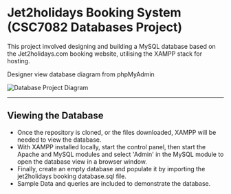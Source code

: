 # Jet2holidays Booking System (CSC7082 Databases Project)
This project involved designing and building a MySQL database based on the Jet2holidays.com booking website, utilising the XAMPP stack for hosting.

Designer view database diagram from phpMyAdmin

![Database Project Diagram](https://github.com/cathalmcgit/CSC7082-Databases-Project/assets/122680365/f846b1e3-739b-41c0-8c48-ad5502c5c66c)


---
## Viewing the Database
- Once the repository is cloned, or the files downloaded, XAMPP will be needed to view the database.
- With XAMPP installed locally, start the control panel, then start the Apache and MySQL modules and select 'Admin' in the MySQL module to open the database view in a browser window.
- Finally, create an empty database and populate it by importing the jet2holidays booking database.sql file. 
- Sample Data and queries are included to demonstrate the database.
